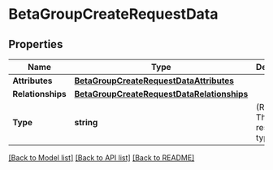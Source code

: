 # BetaGroupCreateRequestData

## Properties

Name | Type | Description | Notes
------------ | ------------- | ------------- | -------------
**Attributes** | [**BetaGroupCreateRequestDataAttributes**](BetaGroupCreateRequest.Data.Attributes.md) |  | 
**Relationships** | [**BetaGroupCreateRequestDataRelationships**](BetaGroupCreateRequest.Data.Relationships.md) |  | 
**Type** | **string** | (Required) The resource type. | 

[[Back to Model list]](../README.md#documentation-for-models) [[Back to API list]](../README.md#documentation-for-api-endpoints) [[Back to README]](../README.md)


